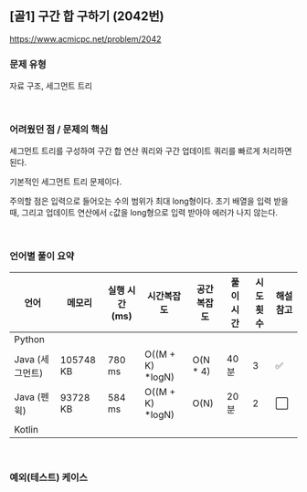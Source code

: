 ## [골1] 구간 합 구하기 (2042번)

https://www.acmicpc.net/problem/2042

### 문제 유형

자료 구조, 세그먼트 트리

<br>

### 어려웠던 점 / 문제의 핵심

세그먼트 트리를 구성하여 구간 합 연산 쿼리와 구간 업데이트 쿼리를 빠르게 처리하면 된다.

기본적인 세그먼트 트리 문제이다.

주의할 점은 입력으로 들어오는 수의 범위가 최대 long형이다. 초기 배열을 입력 받을 때, 그리고 업데이트 연산에서 `c`값을 long형으로 입력 받아야 에러가 나지 않는다. 

<br>

### 언어별 풀이 요약

| 언어            | 메모리    | 실행 시간(ms) | 시간복잡도       | 공간복잡도 | 풀이 시간 | 시도 횟수 | 해설 참고            |
| --------------- | --------- | ------------- | ---------------- | ---------- | --------- | --------- | -------------------- |
| Python          |           |               |                  |            |           |           |                      |
| Java (세그먼트) | 105748 KB | 780 ms        | O((M + K) *logN) | O(N * 4)   | 40분      | 3         | :white_check_mark:   |
| Java (펜윅)     | 93728 KB  | 584 ms        | O((M + K) *logN) | O(N)       | 20분      | 2         | :white_large_square: |
| Kotlin          |           |               |                  |            |           |           |                      |

<br>

### 예외(테스트) 케이스

```
```

